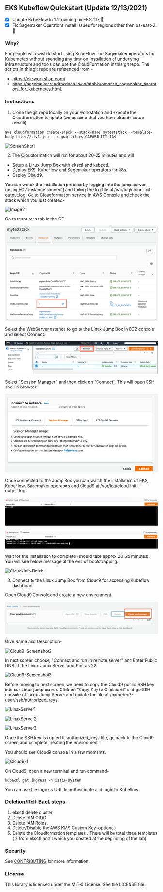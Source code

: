 ## EKS Kubeflow Quickstart (Update 12/13/2021)

- [x] Update KubeFlow to 1.2 running on EKS 1.18 :rocket:
- [x] Fix Sagemaker Operators Install issues for regions other than us-east-2. :rocket:

### Why?

For people who wish to start using KubeFlow and Sagemaker operators for Kubernetes without spending any time on installation of underlying infrastructure and tools can use the CloudFormation in this git repo. The scripts in this git repo are referenced from -

  - https://eksworkshop.com/ 
  - https://sagemaker.readthedocs.io/en/stable/amazon_sagemaker_operators_for_kubernetes.html. 

### Instructions

1) Clone the git repo locally on your workstation and execute the Cloudformation template (we assume that you have already setup awscli)

```shell
aws cloudformation create-stack --stack-name myteststack --template-body file://cfv1.json --capabilities CAPABILITY_IAM
```

![ScreenShot1](/images/ScreenShot1.png)

2) The Cloudformation will run for about 20-25 minutes and will

  * Setup a Linux Jump Box with eksctl and kubectl.
  * Deploy EKS, KubeFlow and Sagemaker operators for k8s.
  * Deploy Cloud9.

You can watch the installation process by logging into the jump server (using EC2 instance connect) and tailing the log file at /var/log/cloud-init-output.log. Go to Cloudformation service in AWS Console and check the stack which you just created-

![Image2](/images/Image2.png)

Go to resources tab in the CF-

![Image3](/images/Image3.png)

Select the WebServerInstance to go to the Linux Jump Box in EC2 console and select Connect.

![Cloud9-9.png](/images/Cloud9-9.png)

Select "Session Manager" and then click on "Connect". This will open SSH shell in browser.

![Cloud9-6](/images/Cloud9-6.png)

Once connected to the Jump Box you can watch the installation of EKS, KubeFlow, Sagemaker operators and Cloud9 at /var/log/cloud-init-output.log

![Cloud9-7](/images/Cloud9-7.png)

![Cloud9-8](/images/Cloud9-8.png)

Wait for the installation to complete (should take approx 20-25 minutes). You will see below message at the end of bootstrapping.

![Cloud-Init-Finish](/images/Cloud-Init-Finish.png)

3) Connect to the Linux Jump Box from Cloud9 for accessing Kubeflow dashboard.

Open Cloud9 Console and create a new environment.

![Create-Cloud-9](/images/Create-Cloud-9.png)

Give Name and Description-

![Cloud9-Screenshot2](/images/Cloud9-Screenshot2.png)

In next screen choose, "Connect and run in remote server" and Enter Public DNS of the Linux Jump Server and Port as 22.

![Cloud9-Screenshot3](/images/Cloud9-Screenshot3.png)

Before moving to next screen, we need to copy the Cloud9 public SSH key into our Linux jump server. Click on "Copy Key to Clipboard"
and go SSH console of Linux Jump Server and update the file at /home/ec2-user/.ssh/authorized_keys.

![LinuxServer1](/images/LinuxServer1.png)

![LinuxServer2](/images/LinuxServer2.png)

![LinuxServer3](/images/LinuxServer3.png)

Once the SSH key is copied to authorized_keys file, go back to the Cloud9 screen and complete creating the environment.

You should see Cloud9 console in a few moments.

![Cloud9-1](/images/Cloud9-1.png)

On Cloud9, open a new terminal and run command-

```shell
kubectl get ingress -n istio-system
```

You can use the ingress URL to authenticate and login to Kubeflow.


### Deletion/Roll-Back steps-

1) eksctl delete cluster
2) Delete IAM OIDC
3) Delete IAM Roles.
4) Delete/Disable the AWS KMS Custom Key (optional)
5) Delete the Cloudformation templates . There will be total three templates ( 2 from eksctl and 1 which you created at the beginning of the lab).

### Security

See [CONTRIBUTING](CONTRIBUTING.md#security-issue-notifications) for more information.

### License

This library is licensed under the MIT-0 License. See the LICENSE file.
